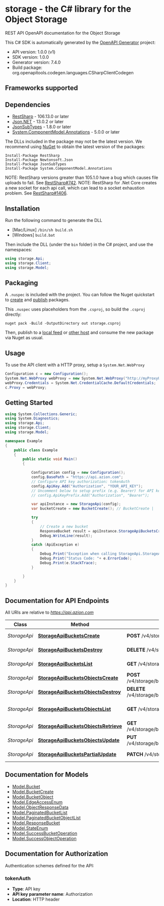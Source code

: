 # storage - the C# library for the Object Storage

REST API OpenAPI documentation for the Object Storage

This C# SDK is automatically generated by the [OpenAPI Generator](https://openapi-generator.tech) project:

- API version: 1.0.0 (v1)
- SDK version: 1.0.0
- Generator version: 7.4.0
- Build package: org.openapitools.codegen.languages.CSharpClientCodegen

<a id="frameworks-supported"></a>
## Frameworks supported

<a id="dependencies"></a>
## Dependencies

- [RestSharp](https://www.nuget.org/packages/RestSharp) - 106.13.0 or later
- [Json.NET](https://www.nuget.org/packages/Newtonsoft.Json/) - 13.0.2 or later
- [JsonSubTypes](https://www.nuget.org/packages/JsonSubTypes/) - 1.8.0 or later
- [System.ComponentModel.Annotations](https://www.nuget.org/packages/System.ComponentModel.Annotations) - 5.0.0 or later

The DLLs included in the package may not be the latest version. We recommend using [NuGet](https://docs.nuget.org/consume/installing-nuget) to obtain the latest version of the packages:
```
Install-Package RestSharp
Install-Package Newtonsoft.Json
Install-Package JsonSubTypes
Install-Package System.ComponentModel.Annotations
```

NOTE: RestSharp versions greater than 105.1.0 have a bug which causes file uploads to fail. See [RestSharp#742](https://github.com/restsharp/RestSharp/issues/742).
NOTE: RestSharp for .Net Core creates a new socket for each api call, which can lead to a socket exhaustion problem. See [RestSharp#1406](https://github.com/restsharp/RestSharp/issues/1406).

<a id="installation"></a>
## Installation
Run the following command to generate the DLL
- [Mac/Linux] `/bin/sh build.sh`
- [Windows] `build.bat`

Then include the DLL (under the `bin` folder) in the C# project, and use the namespaces:
```csharp
using storage.Api;
using storage.Client;
using storage.Model;
```
<a id="packaging"></a>
## Packaging

A `.nuspec` is included with the project. You can follow the Nuget quickstart to [create](https://docs.microsoft.com/en-us/nuget/quickstart/create-and-publish-a-package#create-the-package) and [publish](https://docs.microsoft.com/en-us/nuget/quickstart/create-and-publish-a-package#publish-the-package) packages.

This `.nuspec` uses placeholders from the `.csproj`, so build the `.csproj` directly:

```
nuget pack -Build -OutputDirectory out storage.csproj
```

Then, publish to a [local feed](https://docs.microsoft.com/en-us/nuget/hosting-packages/local-feeds) or [other host](https://docs.microsoft.com/en-us/nuget/hosting-packages/overview) and consume the new package via Nuget as usual.

<a id="usage"></a>
## Usage

To use the API client with a HTTP proxy, setup a `System.Net.WebProxy`
```csharp
Configuration c = new Configuration();
System.Net.WebProxy webProxy = new System.Net.WebProxy("http://myProxyUrl:80/");
webProxy.Credentials = System.Net.CredentialCache.DefaultCredentials;
c.Proxy = webProxy;
```

<a id="getting-started"></a>
## Getting Started

```csharp
using System.Collections.Generic;
using System.Diagnostics;
using storage.Api;
using storage.Client;
using storage.Model;

namespace Example
{
    public class Example
    {
        public static void Main()
        {

            Configuration config = new Configuration();
            config.BasePath = "https://api.azion.com";
            // Configure API key authorization: tokenAuth
            config.ApiKey.Add("Authorization", "YOUR_API_KEY");
            // Uncomment below to setup prefix (e.g. Bearer) for API key, if needed
            // config.ApiKeyPrefix.Add("Authorization", "Bearer");

            var apiInstance = new StorageApi(config);
            var bucketCreate = new BucketCreate(); // BucketCreate | 

            try
            {
                // Create a new bucket
                ResponseBucket result = apiInstance.StorageApiBucketsCreate(bucketCreate);
                Debug.WriteLine(result);
            }
            catch (ApiException e)
            {
                Debug.Print("Exception when calling StorageApi.StorageApiBucketsCreate: " + e.Message );
                Debug.Print("Status Code: "+ e.ErrorCode);
                Debug.Print(e.StackTrace);
            }

        }
    }
}
```

<a id="documentation-for-api-endpoints"></a>
## Documentation for API Endpoints

All URIs are relative to *https://api.azion.com*

Class | Method | HTTP request | Description
------------ | ------------- | ------------- | -------------
*StorageApi* | [**StorageApiBucketsCreate**](docs/StorageApi.md#storageapibucketscreate) | **POST** /v4/storage/buckets | Create a new bucket
*StorageApi* | [**StorageApiBucketsDestroy**](docs/StorageApi.md#storageapibucketsdestroy) | **DELETE** /v4/storage/buckets/{name} | Delete a bucket
*StorageApi* | [**StorageApiBucketsList**](docs/StorageApi.md#storageapibucketslist) | **GET** /v4/storage/buckets | List buckets
*StorageApi* | [**StorageApiBucketsObjectsCreate**](docs/StorageApi.md#storageapibucketsobjectscreate) | **POST** /v4/storage/buckets/{bucket_name}/objects/{object_key} | Create new object key
*StorageApi* | [**StorageApiBucketsObjectsDestroy**](docs/StorageApi.md#storageapibucketsobjectsdestroy) | **DELETE** /v4/storage/buckets/{bucket_name}/objects/{object_key} | Delete object key
*StorageApi* | [**StorageApiBucketsObjectsList**](docs/StorageApi.md#storageapibucketsobjectslist) | **GET** /v4/storage/buckets/{bucket_name}/objects | List buckets objects
*StorageApi* | [**StorageApiBucketsObjectsRetrieve**](docs/StorageApi.md#storageapibucketsobjectsretrieve) | **GET** /v4/storage/buckets/{bucket_name}/objects/{object_key} | Download object
*StorageApi* | [**StorageApiBucketsObjectsUpdate**](docs/StorageApi.md#storageapibucketsobjectsupdate) | **PUT** /v4/storage/buckets/{bucket_name}/objects/{object_key} | Update the object key
*StorageApi* | [**StorageApiBucketsPartialUpdate**](docs/StorageApi.md#storageapibucketspartialupdate) | **PATCH** /v4/storage/buckets/{name} | Update bucket info


<a id="documentation-for-models"></a>
## Documentation for Models

 - [Model.Bucket](docs/Bucket.md)
 - [Model.BucketCreate](docs/BucketCreate.md)
 - [Model.BucketObject](docs/BucketObject.md)
 - [Model.EdgeAccessEnum](docs/EdgeAccessEnum.md)
 - [Model.ObjectResponseData](docs/ObjectResponseData.md)
 - [Model.PaginatedBucketList](docs/PaginatedBucketList.md)
 - [Model.PaginatedBucketObjectList](docs/PaginatedBucketObjectList.md)
 - [Model.ResponseBucket](docs/ResponseBucket.md)
 - [Model.StateEnum](docs/StateEnum.md)
 - [Model.SuccessBucketOperation](docs/SuccessBucketOperation.md)
 - [Model.SuccessObjectOperation](docs/SuccessObjectOperation.md)


<a id="documentation-for-authorization"></a>
## Documentation for Authorization


Authentication schemes defined for the API:
<a id="tokenAuth"></a>
### tokenAuth

- **Type**: API key
- **API key parameter name**: Authorization
- **Location**: HTTP header

